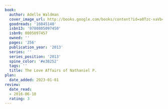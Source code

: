 ```yaml
---
book:
  author: Adelle Waldman
  cover_image_url: http://books.google.com/books/content?id=a0Tzc-xaVb4C&printsec=frontcover&img=1&zoom=1&edge=curl&source=gbs_api
  goodreads: '16045140'
  isbn13: '9780805097450'
  isbn9: 0805097457
  owned: ''
  pages: '256'
  publication_year: '2013'
  series: ''
  series_position: '2013'
  spine_color: '#e38252'
  tags: ''
  title: The Love Affairs of Nathaniel P.
plan:
  date_added: 2023-01-01
review:
  date_read:
  - 2016-06-10
  rating: 3
---
```

